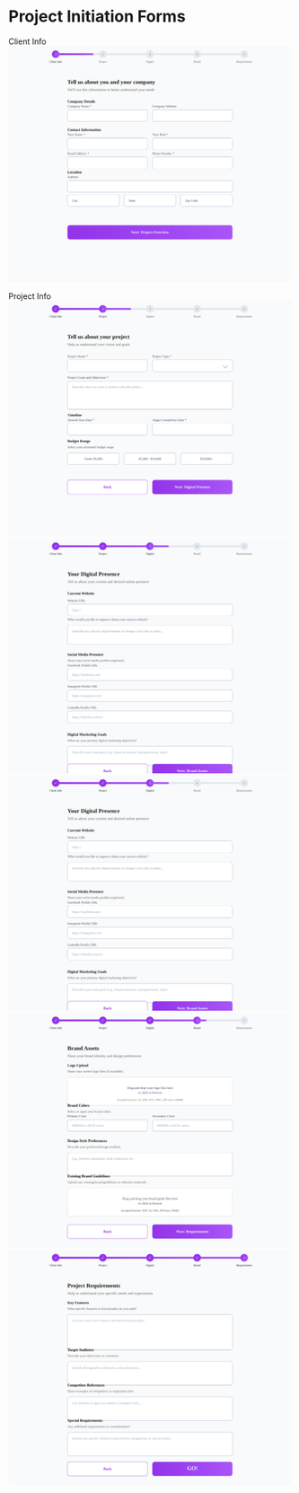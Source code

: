 # Project Initiation Forms
Client Info
![welcome-step2.svg](../mockups/welcome-step2.svg)

Project Info
![welcome-step3.svg](../mockups/welcome-step3.svg)
![welcome-step4.svg](../mockups/welcome-step4.svg)
![welcome-step4.svg](../mockups/welcome-step4.svg)
![welcome-step5.svg](../mockups/welcome-step5.svg)
![welcome-step6.svg](../mockups/welcome-step6.svg)



